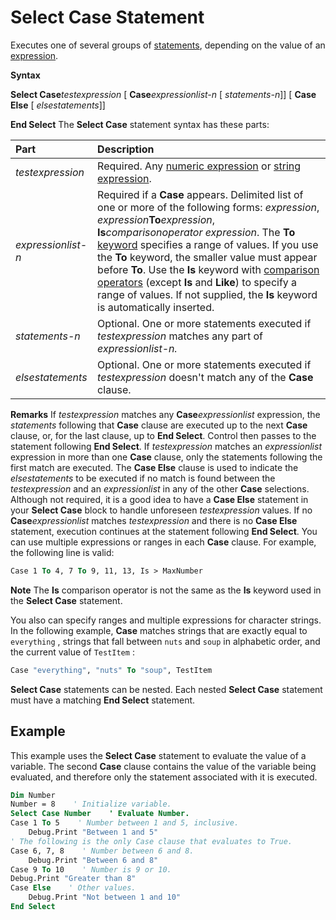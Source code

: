 
# Select Case Statement

Executes one of several groups of  [statements](b8bdf64f-5920-1ae9-16d0-b26d09524a30.md), depending on the value of an  [expression](b8bdf64f-5920-1ae9-16d0-b26d09524a30.md).

 **Syntax**

 **Select Case**_testexpression_
 [ **Case**_expressionlist-n_
 [ _statements-n_]] 
 [ **Case Else**
 [ _elsestatements_]]

 **End Select**
The  **Select Case** statement syntax has these parts:


|**Part**|**Description**|
|:-----|:-----|
| _testexpression_|Required. Any  [numeric expression](b8bdf64f-5920-1ae9-16d0-b26d09524a30.md) or [string expression](b8bdf64f-5920-1ae9-16d0-b26d09524a30.md).|
| _expressionlist-n_|Required if a  **Case** appears. Delimited list of one or more of the following forms: _expression_,  _expression_**To**_expression_,  **Is**_comparisonoperator_ _expression_. The  **To** [keyword](b8bdf64f-5920-1ae9-16d0-b26d09524a30.md) specifies a range of values. If you use the **To** keyword, the smaller value must appear before **To**. Use the  **Is** keyword with [comparison operators](b8bdf64f-5920-1ae9-16d0-b26d09524a30.md) (except **Is** and **Like**) to specify a range of values. If not supplied, the  **Is** keyword is automatically inserted.|
| _statements-n_|Optional. One or more statements executed if  _testexpression_ matches any part of _expressionlist-n._|
| _elsestatements_|Optional. One or more statements executed if  _testexpression_ doesn't match any of the **Case** clause.|
 **Remarks**
If  _testexpression_ matches any **Case**_expressionlist_ expression, the _statements_ following that **Case** clause are executed up to the next **Case** clause, or, for the last clause, up to **End Select**. Control then passes to the statement following  **End Select**. If  _testexpression_ matches an _expressionlist_ expression in more than one **Case** clause, only the statements following the first match are executed.
The  **Case Else** clause is used to indicate the _elsestatements_ to be executed if no match is found between the _testexpression_ and an _expressionlist_ in any of the other **Case** selections. Although not required, it is a good idea to have a **Case Else** statement in your **Select Case** block to handle unforeseen _testexpression_ values. If no **Case**_expressionlist_ matches _testexpression_ and there is no **Case Else** statement, execution continues at the statement following **End Select**.
You can use multiple expressions or ranges in each  **Case** clause. For example, the following line is valid:



```vb
Case 1 To 4, 7 To 9, 11, 13, Is > MaxNumber 

```


 **Note**  The  **Is** comparison operator is not the same as the **Is** keyword used in the **Select Case** statement.

You also can specify ranges and multiple expressions for character strings. In the following example,  **Case** matches strings that are exactly equal to `everything` , strings that fall between `nuts` and `soup` in alphabetic order, and the current value of `TestItem` :



```vb
Case "everything", "nuts" To "soup", TestItem 

```

 **Select Case** statements can be nested. Each nested **Select Case** statement must have a matching **End Select** statement.

## Example

This example uses the  **Select Case** statement to evaluate the value of a variable. The second **Case** clause contains the value of the variable being evaluated, and therefore only the statement associated with it is executed.


```vb
Dim Number 
Number = 8    ' Initialize variable. 
Select Case Number    ' Evaluate Number. 
Case 1 To 5    ' Number between 1 and 5, inclusive. 
    Debug.Print "Between 1 and 5" 
' The following is the only Case clause that evaluates to True. 
Case 6, 7, 8    ' Number between 6 and 8. 
    Debug.Print "Between 6 and 8" 
Case 9 To 10    ' Number is 9 or 10. 
Debug.Print "Greater than 8" 
Case Else    ' Other values. 
    Debug.Print "Not between 1 and 10" 
End Select
```

